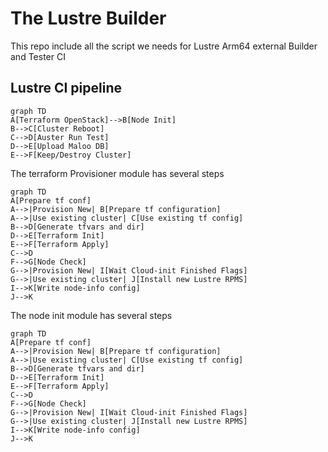 # The Lustre Builder

This repo include all the script we needs for Lustre Arm64 external Builder and Tester CI

## Lustre CI pipeline

```mermaid
graph TD
A[Terraform OpenStack]-->B[Node Init]
B-->C[Cluster Reboot]
C-->D[Auster Run Test]
D-->E[Upload Maloo DB]
E-->F[Keep/Destroy Cluster]
```

The terraform Provisioner module has several steps

```mermaid
graph TD
A[Prepare tf conf]
A-->|Provision New| B[Prepare tf configuration]
A-->|Use existing cluster| C[Use existing tf config]
B-->D[Generate tfvars and dir]
D-->E[Terraform Init]
E-->F[Terraform Apply]
C-->D
F-->G[Node Check]
G-->|Provision New| I[Wait Cloud-init Finished Flags]
G-->|Use existing cluster| J[Install new Lustre RPMS]
I-->K[Write node-info config]
J-->K
```

The node init module has several steps

```mermaid
graph TD
A[Prepare tf conf]
A-->|Provision New| B[Prepare tf configuration]
A-->|Use existing cluster| C[Use existing tf config]
B-->D[Generate tfvars and dir]
D-->E[Terraform Init]
E-->F[Terraform Apply]
C-->D
F-->G[Node Check]
G-->|Provision New| I[Wait Cloud-init Finished Flags]
G-->|Use existing cluster| J[Install new Lustre RPMS]
I-->K[Write node-info config]
J-->K
```
